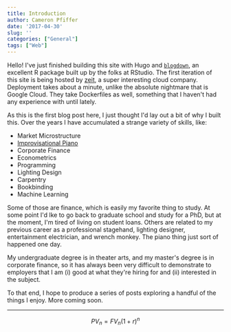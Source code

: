 ```yaml
---
title: Introduction
author: Cameron Pfiffer
date: '2017-04-30'
slug: ''
categories: ["General"]
tags: ["Web"]
---
```


Hello! I've just finished building this site with Hugo and [`blogdown`](https://github.com/rstudio/blogdown), an excellent R package built up by the folks at RStudio. The first iteration of this site is being hosted by [zeit](https://zeit.co/now), a super interesting cloud company. Deployment takes about a minute, unlike the absolute nightmare that is Google Cloud. They take Dockerfiles as well, something that I haven't had any experience with until lately. 

As this is the first blog post here, I just thought I'd lay out a bit of why I built this. Over the years I have accumulated a strange variety of skills, like:

* Market Microstructure
* [Improvisational Piano](https://www.youtube.com/channel/UCTcsdFvTCGyJ8vSp3iHuTyg)
* Corporate Finance
* Econometrics
* Programming
* Lighting Design
* Carpentry
* Bookbinding
* Machine Learning

Some of those are finance, which is easily my favorite thing to study. At some point I'd lke to go back to graduate school and study for a PhD, but at the moment, I'm tired of living on student loans. Others are related to my previous career as a professional stagehand, lighting designer, entertainment electrician, and wrench monkey. The piano thing just sort of happened one day.

My undergraduate degree is in theater arts, and my master's degree is in corporate finance, so it has always been very difficult to demonstrate to employers that I am (i) good at what they're hiring for and (ii) interested in the subject. 

To that end, I hope to produce a series of posts exploring a handful of the things I enjoy. More coming soon.


---


$$ PV_n=FV_n\left(1+r\right)^n $$

